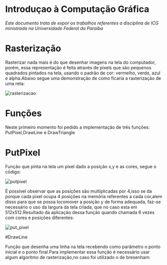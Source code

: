 # Introduçao à Computação Gráfica

*Este documento trata de expor os trabalhos referentes a disciplina de ICG ministrada na Universidade Federal da Paraíba* 

# Rasterização

Rasterizar nada mais é do que desenhar imagens na tela do computador, porém, essa representação é feita através de pixels que são pequenos
quadrados pintados na tela, usando o padrão de cor: vermelho, verde, azul e alpha.Abaixo segue uma demonstração de como ficaria
a rasterização de uma reta:

![rasterizacao](https://user-images.githubusercontent.com/40369696/44006271-ffdad556-9e57-11e8-910e-b691df793951.PNG)

# Funções

Neste primeiro momento foi pedido a implementação de três funções: PutPixel,DrawLine e DrawTriangle

# PutPixel

Função que pinta na tela um pixel dado a posição x,y e as cores, segue o código:

![putpixel](https://user-images.githubusercontent.com/40369696/44006436-c49a6260-9e5a-11e8-9d2e-52bc4c9d448e.PNG)


É possível observar que as posições são multiplicadas por 4,isso se da porque cada pixel ocupa 4 posições na memória referentes a cada cor,alem disso para que se possa locomover a posição y de forma adequada, faz-se necessário o uso da largura da tela criada, que no caso esta em 512x512.Resultado da aplicação dessa função quando chamada 6 vezes com cores e posições diferentes:

![put_pixel](https://user-images.githubusercontent.com/40369696/44006476-8945ec56-9e5b-11e8-9bdb-14415655dbb5.PNG)


#DrawLine

Função que desenha uma linha na tela recebendo como parâmetro o ponto inicial e o ponto final.Para implementar essa função é necessário usar algum algorítmo de rasterização,no caso foi utilizado o de bresenham:



